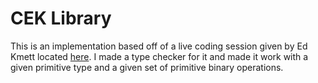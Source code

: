 # CEK Library

This is an implementation based off of a live coding session given by Ed Kmett
located [here](https://www.youtube.com/watch?v=PwD7D7XUzec). I made a type
checker for it and made it work with a given primitive type and a given
set of primitive binary operations. 
